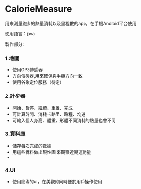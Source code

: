 # CalorieMeasure

用來測量跑步的熱量消耗以及里程數的app，在手機Android平台使用

使用語言：java

製作部分:

### 1.地圖
* 使用GPS傳感器
* 方向傳感器,用來確保與手機方向一致
* 使用谷歌定位服務（待定）

### 2.計步器
* 開始、暫停、繼續、重置、完成
* 可計算時間、消耗卡路里、路程、均速
* 可輸入個人身高、體重，形體不同消耗的熱量也會不同

### 3.資料庫
* 儲存每次完成的數據
* 用這些資料做出現性圖,來觀察近期運動量
*
### 4.UI
* 使用簡潔的ui，在美觀的同時便於用戶操作使用
